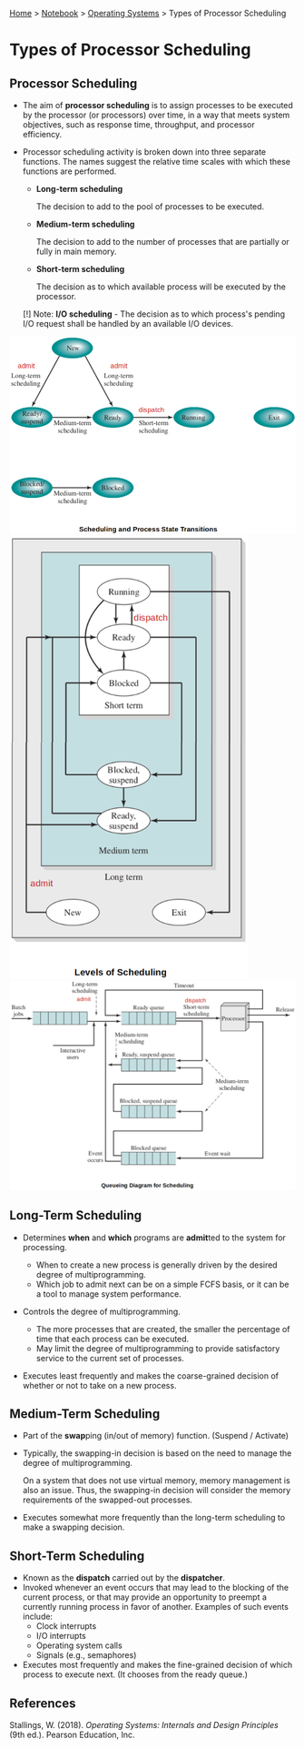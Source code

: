 <a href="../../">Home</a> > <a href="../notebook">Notebook</a> > <a href="./">Operating Systems</a> > Types of Processor Scheduling

# Types of Processor Scheduling



## Processor Scheduling

* The aim of **processor scheduling** is to assign processes to be executed by the processor (or processors) over time, in a way that meets system objectives, such as response time, throughput, and processor efficiency.

* Processor scheduling activity is broken down into three separate functions. The names suggest the relative time scales with which these functions are performed.

  * **Long-term scheduling**

    The decision to add to the pool of processes to be executed.

  * **Medium-term scheduling**

    The decision to add to the number of processes that are partially or fully in main memory.

  * **Short-term scheduling**

    The decision as to which available process will be executed by the processor.

  [!] Note: **I/O scheduling** - The decision as to which process's pending I/O request shall be handled by an available I/O devices.



<img src="./img/scheduling-and-process-state-transitions.png" alt="scheduling-and-process-state-transitions" width="700">





<img src="./img/levels-of-scheduling.png" alt="levels-of-scheduling" width="420">





<img src="./img/queueing-diagram-for-scheduling.png" alt="queueing-diagram-for-scheduling" width="800">





## Long-Term Scheduling

* Determines **when** and **which** programs are **admit**ted to the system for processing.
  * When to create a new process is generally driven by the desired degree of multiprogramming.
  * Which job to admit next can be on a simple FCFS basis, or it can be a tool to manage system performance.

* Controls the degree of multiprogramming.
  * The more processes that are created, the smaller the percentage of time that each process can be executed.
  * May limit the degree of multiprogramming to provide satisfactory service to the current set of processes.
* Executes least frequently and makes the coarse-grained decision of whether or not to take on a new process.



## Medium-Term Scheduling

* Part of the **swap**ping (in/out of memory) function. (Suspend / Activate)

* Typically, the swapping-in decision is based on the need to manage the degree of multiprogramming.

  On a system that does not use virtual memory, memory management is also an issue. Thus, the swapping-in decision will consider the memory requirements of the swapped-out processes.

* Executes somewhat more frequently than the long-term scheduling to make a swapping decision.



## Short-Term Scheduling

* Known as the **dispatch** carried out by the **dispatcher**.
* Invoked whenever an event occurs that may lead to the blocking of the current process, or that may provide an opportunity to preempt a currently running process in favor of another. Examples of such events include:
  * Clock interrupts
  * I/O interrupts
  * Operating system calls
  * Signals (e.g., semaphores)
* Executes most frequently and makes the fine-grained decision of which process to execute next. (It chooses from the ready queue.)





## References

Stallings, W. (2018). *Operating Systems: Internals and Design Principles* (9th ed.). Pearson Education, Inc.

